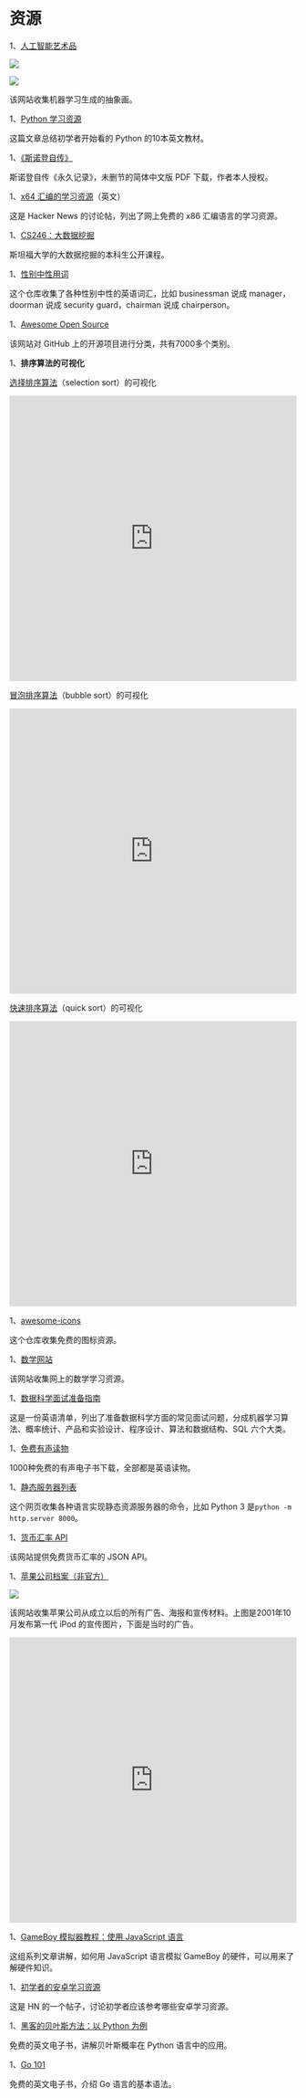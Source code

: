 # 资源

1、[人工智能艺术品](https://art42.net/)

![](https://www.wangbase.com/blogimg/asset/202002/bg2020021701.jpg)

![](https://www.wangbase.com/blogimg/asset/202002/bg2020021702.jpg)

该网站收集机器学习生成的抽象画。

1、[Python 学习资源](https://x-team.com/blog/essential-python-resources/)

这篇文章总结初学者开始看的 Python 的10本英文教材。

1、[《斯诺登自传》](https://a.temporaryrecord.com/)

斯诺登自传《永久记录》，未删节的简体中文版 PDF 下载，作者本人授权。

1、[x64 汇编的学习资源](https://news.ycombinator.com/item?id=22279051)（英文）

这是 Hacker News 的讨论帖，列出了网上免费的 x86 汇编语言的学习资源。

1、[CS246：大数据挖掘](http://web.stanford.edu/class/cs246/)

斯坦福大学的大数据挖掘的本科生公开课程。

1、[性别中性用词](https://github.com/joelparkerhenderson/gender_inclusive_language)

这个仓库收集了各种性别中性的英语词汇，比如 businessman 说成 manager，doorman	说成 security guard，chairman 说成 chairperson。

1、[Awesome Open Source](https://awesomeopensource.com/)

该网站对 GitHub 上的开源项目进行分类，共有7000多个类别。

1、**排序算法的可视化**

[选择排序算法](https://www.reddit.com/r/programming/comments/e5md13/selection_sort_visualization/)（selection sort）的可视化

<iframe frameborder="0" src="https://v.qq.com/txp/iframe/player.html?vid=h3058r5q8we" allowFullScreen="true" width="100%" height="500px"></iframe>

[冒泡排序算法](https://www.reddit.com/r/programming/comments/e55j0i/bubble_sort_visualization/)（bubble sort）的可视化

<iframe frameborder="0" src="https://v.qq.com/txp/iframe/player.html?vid=m3058x4vgg3" allowFullScreen="true" width="100%" height="500px"></iframe>

[快速排序算法](https://www.reddit.com/r/dataisbeautiful/comments/e9fb2k/oc_quicksort_visualization/)（quick sort）的可视化

<iframe frameborder="0" src="https://v.qq.com/txp/iframe/player.html?vid=h3058vqccsx" allowFullScreen="true" width="100%" height="500px"></iframe>

1、[awesome-icons](https://github.com/vkarampinis/awesome-icons)

这个仓库收集免费的图标资源。

1、[数学网站](https://mathvault.ca/websites/)

该网站收集网上的数学学习资源。

1、[数据科学面试准备指南](https://www.kdnuggets.com/2020/01/data-science-interview-study-guide.html)

这是一份英语清单，列出了准备数据科学方面的常见面试问题，分成机器学习算法、概率统计、产品和实验设计、程序设计、算法和数据结构、SQL 六个大类。

1、[免费有声读物](http://www.openculture.com/freeaudiobooks)

1000种免费的有声电子书下载，全部都是英语读物。

1、[静态服务器列表](https://gist.github.com/willurd/5720255)

这个网页收集各种语言实现静态资源服务器的命令，比如 Python 3 是`python -m http.server 8000`。

1、[货币汇率 API](https://currencyscoop.com/)

该网站提供免费货币汇率的 JSON API。

1、[苹果公司档案（非官方）](https://www.applearchive.org/)

![](https://www.wangbase.com/blogimg/asset/202001/bg2020011805.jpg)

该网站收集苹果公司从成立以后的所有广告、海报和宣传材料。上图是2001年10月发布第一代 iPod 的宣传图片，下面是当时的广告。

<iframe frameborder="0" src="https://v.qq.com/txp/iframe/player.html?vid=n3053ibv8ph" allowFullScreen="true" width="100%" height="500px"></iframe>

1、[GameBoy 模拟器教程：使用 JavaScript 语言](http://imrannazar.com/GameBoy-Emulation-in-JavaScript:-The-CPU)

这组系列文章讲解，如何用 JavaScript 语言模拟 GameBoy 的硬件，可以用来了解硬件知识。

1、[初学者的安卓学习资源](https://news.ycombinator.com/item?id=22030169)

这是 HN 的一个帖子，讨论初学者应该参考哪些安卓学习资源。

1、[黑客的贝叶斯方法：以 Python 为例](https://github.com/CamDavidsonPilon/Probabilistic-Programming-and-Bayesian-Methods-for-Hackers)

免费的英文电子书，讲解贝叶斯概率在 Python 语言中的应用。

1、[Go 101](https://github.com/go101/go101/releases)

免费的英文电子书，介绍 Go 语言的基本语法。
